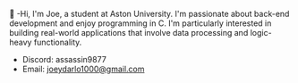 
  👋 -Hi, I'm Joe, a student at Aston University. I'm passionate about back-end development and enjoy programming in C. I'm particularly interested in building real-world applications that involve data processing and logic-heavy functionality.
  - Discord: assassin9877
  - Email: joeydarlo1000@gmail.com 

<!--
**JoeHughes9877/JoeHughes9877** is a ✨ _special_ ✨ repository because its `README.md` (this file) appears on your GitHub profile.

Here are some ideas to get you started:

- 🔭 I’m currently working on ...
- 🌱 I’m currently learning ...
- 👯 I’m looking to collaborate on ...
- 🤔 I’m looking for help with ...
- 💬 Ask me about ...
- 📫 How to reach me: ...
-->

